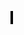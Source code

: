 <html>
  <head>
<title> Breakout Game </title>
    </head>
    <body>
      <canvas height = "500" width = "500" id = "ctx" style = "border:2px solid #000000"/>
      <script>

        var ctx = document.getElementById('ctx').getContext('2d');
        var WIDTH = 500;
        var HEIGHT = 500;
        var numOfTiles, tileList, score, intervalVar, hitCount, running = false;
        ctx.font = '20px Calibri';
        ctx.fillText('Click me to start the game!',150,250)

        var ball = {
          x:0,
          y:250,
          radius:5,
          color:'blue',
          spdX:-5,
          spdY:-5
          };

          var base = {
            x:0,
            y:500,
            height:20,
            width:100,
            color:'orange',
            pressingLeft:false,
            pressingRight:false,
            lives:3
          };

          var tile = {
            height:20,
            width:40,
            color:'red'
          };

          running = false;
          document.getElementById('ctx').onmousedown = function() {
            if (running) {
              clearInterval(intervalVar);
              location.reload()
            }
            startGame();
          }

          document.onkeydown = function(event) {
            if (event.keyCode == 37) {
              base.pressingLeft = true;
              base.pressingRight = false;
            }
            else if (event.keyCode == 39) {
              base.pressingLeft = false;
              base.pressingRight = true;
            }
          }

          document.onkeyup = function(event) {
            if (event.keyCode == 37) {
              base.pressingLeft = false;
            }
            else if (event.keyCode == 39) {
              base.pressingRight = false;
            }
          }

          testCollision = function(base,ball) {
            return ((base.x < ball.x + 2*ball.radius) &&
                    (ball.x < base.x + base.width) &&
                    (base.y < ball.y + 2*ball.radius) &&
                    (ball.y < base.y + base.height));
          }
          testCollisionTile = function(t,ball) {
            return ((t.x < ball.x + 2*ball.radius) &&
                    (ball.x < t.x + tile.width) &&
                    (t.y < ball.y + 2*ball.radius) &&
                    (ball.y < t.y + tile.height));
          }

          drawBall = function() {
            ctx.save();
            ctx.fillStyle = ball.color;
            ctx.beginPath();
            ctx.arc(ball.x,ball.y,ball.radius,0,2 * Math.PI);
            ctx.fill();
            ctx.restore();
          }

          drawBase = function() {
            ctx.save();
            ctx.fillStyle = base.color;
            ctx.fillRect(base.x,base.y,base.width,base.height);
            ctx.restore();
          }

          drawTile = function(t,i) {
            ctx.save();
            ctx.fillStyle = tile.color;
            ctx.fillRect(t.x,t.y,tile.width,tile.height);
            ctx.restore();
          }

          updateBasePosition = function() {
            if (base.pressingLeft) {
              base.x = base.x - 5;
            }
            else if (base.pressingRight) {
              base.x = base.x + 5;
            }
            if (base.x < 0) {
              base.x = 0;
            }
            if (base.x > WIDTH-base.width) {
              base.x = WIDTH-base.width;
            }
          }

          updateBallPosition = function() {
            ball.x += ball.spdX;
            ball.y += ball.spdY;
            if (ball.x > WIDTH || ball.x < 0) {
              hitCount++;
              if (hitCount % 5 == 0) {
                if (ball.spdX < 0)
                ball.spdX = -(Math.abs(ball.spdX)+ 1);
                else
                ball.spdX += 1;
              }
              ball.spdX = -ball.spdX;
            }
            if (ball.y < 0) {
              hitCount++;
              if (hitCount % 5 == 0) {
                if (ball.spdY < 0)
                ball.spdY = -(Math.abs(ball.spdY)+ 1);
                else
                ball.spdY += 1;
              }
              ball.spdY = -ball.spdY;
            }
            if (ball.y > HEIGHT) {
              hitCount++;
              if (hitCount % 5 == 0) {
                if (ball.spdY < 0)
                ball.spdY = -(Math.abs(ball.spdY)+ 1);
                else
                ball.spdX += 1;
              }
              ball.spdY = -ball.spdY;
              base.lives--;
            }
          }

          isGameOver = function() {
            if (base.lives==0) {
              clearInterval(intervalVar);
              ctx.fillText('Game Over! Click to restart.',150,250);
            }
            if (score == 325) {
              clearInterval(intervalVar);
              ctx.fillText('You win! Click to restart.',150,250);
            }
          }

          update = function() {
            ctx.clearRect(0,0,WIDTH,HEIGHT);
            tileList.forEach(drawTile);
            drawBall();
            drawBase();

            if (testCollision(base,ball)) {
              ball.spdY = -ball.spdY;
            }

            for(key in tileList) {
              if (testCollisionTile(tileList[key],ball)) {
                delete tileList[key];
                ball.spdY = -ball.spdY;
                score += 5;
              }
            }

            ctx.fillText('Score: ' + score,5,490);
            ctx.fillText("Lives: "+ base.lives,430,490)

            isGameOver();
            updateBasePosition();
            updateBallPosition();
          }

          startGame = function() {
            base.x = 150;
            ball.x = base.x + 100;
            base.y = base.y - 100;
            numOfTiles = 0;
            var tileX = 5;
            var tileY = 5;
            tileList = [];
            score = 0;
            base.lives = 3;
            hitCount = 0;
            running = true;
            for (var i=1;i<=6;i++) {
              tileX = 5;
              for(var j=1;j<=11;j++) { //45*11 = 495
                tileList[numOfTiles] = {x:tileX,y:tileY};
                numOfTiles++;
                tileX += 45; //50
              }
              tileY += 25;
            }
            intervalVar = setInterval(update,20);
          }

      </script>
    </body>
<html>
